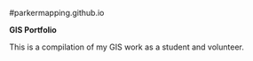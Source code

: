 #parkermapping.github.io

__GIS Portfolio__

This is a compilation of my GIS work as a student and volunteer.
